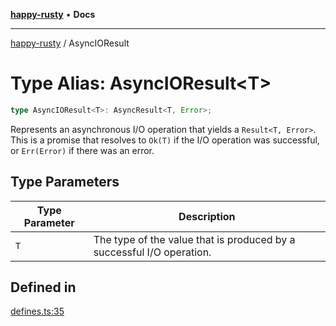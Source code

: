 [**happy-rusty**](../README.md) • **Docs**

***

[happy-rusty](../README.md) / AsyncIOResult

# Type Alias: AsyncIOResult\<T\>

```ts
type AsyncIOResult<T>: AsyncResult<T, Error>;
```

Represents an asynchronous I/O operation that yields a `Result<T, Error>`.
This is a promise that resolves to `Ok(T)` if the I/O operation was successful, or `Err(Error)` if there was an error.

## Type Parameters

| Type Parameter | Description |
| ------ | ------ |
| `T` | The type of the value that is produced by a successful I/O operation. |

## Defined in

[defines.ts:35](https://github.com/JiangJie/happy-rusty/blob/6efe20969984552f52d79aee092bb6925a077fe7/src/enum/defines.ts#L35)
